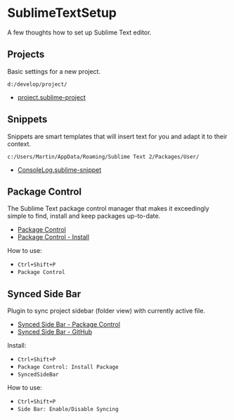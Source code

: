 # SublimeTextSetup

A few thoughts how to set up Sublime Text editor.

## Projects

Basic settings for a new project. 

`d:/develop/project/`

- [project.sublime-project][project.sublime-project]

## Snippets

Snippets are smart templates that will insert text for you and adapt it to their context.

`c:/Users/Martin/AppData/Roaming/Sublime Text 2/Packages/User/`

- [ConsoleLog.sublime-snippet][ConsoleLog.sublime-snippet]

## Package Control

The Sublime Text package control manager that makes it exceedingly simple to find, install and keep packages up-to-date.

- [Package Control][PackageControl]
- [Package Control - Install][PackageControlInstall]

How to use:

- `Ctrl+Shift+P`
- `Package Control`

## Synced Side Bar

Plugin to sync project sidebar (folder view) with currently active file.

- [Synced Side Bar - Package Control][SyncedSideBarPackageControl]
- [Synced Side Bar - GitHub][SyncedSideBarGit]

Install:

- `Ctrl+Shift+P`
- `Package Control: Install Package`
- `SyncedSideBar`

How to use:

- `Ctrl+Shift+P`
- `Side Bar: Enable/Disable Syncing`

[project.sublime-project]: https://raw.github.com/martinjezek/SublimeTextSetup/master/projects/project.sublime-project
[ConsoleLog.sublime-snippet]: https://raw.github.com/martinjezek/SublimeTextSetup/master/snippets/ConsoleLog.sublime-snippet
[PackageControl]: https://sublime.wbond.net/
[PackageControlInstall]: https://sublime.wbond.net/installation
[SyncedSideBarGit]: https://github.com/sobstel/SyncedSideBar
[SyncedSideBarPackageControl]: https://sublime.wbond.net/packages/SyncedSideBar